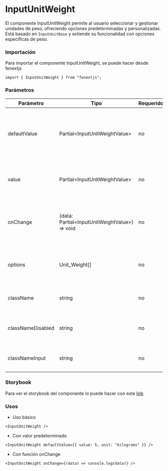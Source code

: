 # InputUnitWeight

El componente InputUnitWeight permite al usuario seleccionar y gestionar unidades de peso, ofreciendo opciones predeterminadas y personalizadas. Está basado en `InputUnitBase` y extiende su funcionalidad con opciones específicas de peso.

### Importación

Para importar el componente InputUnitWeight, se puede hacer desde fenextjs

```tsx copy
import { InputUnitWeight } from "fenextjs";
```

### Parámetros

| Parámetro | Tipo | Requerido | Default | Descripcion |
| --------- | ---- | --------- | ------- | ----------- |
| defaultValue | Partial\<InputUnitWeightValue\> | no | undefined | Valor predeterminado para el componente, que incluye el valor y la unidad seleccionados. |
| value | Partial\<InputUnitWeightValue\> | no | undefined | Valor actual del componente, que incluye el valor numérico y la unidad seleccionada. |
| onChange | (data: Partial\<InputUnitWeightValue\>) =\> void | no | undefined | Función que se ejecuta al cambiar el valor o la unidad, devolviendo los datos actualizados. |
| options | Unit_Weight[] | no | Object.keys(Unit_Weight).map((e) =\> Unit_Weight[e]) | Opciones de unidades de peso disponibles para seleccionar. |
| className | string | no | '' | Clase CSS para personalizar el estilo del componente. |
| classNameDisabled | string | no | '' | Clase CSS para el estado deshabilitado del componente. |
| classNameInput | string | no | '' | Clase CSS para el campo de entrada de texto. |

### Storybook

Para ver el storybook del componente lo puede hacer con este [link](https://fenextjs-component-storybook.vercel.app/?path=/story/input-inputunitweight--index)

### Usos

- Uso básico

```tsx copy
<InputUnitWeight />
```

- Con valor predeterminado

```tsx copy
<InputUnitWeight defaultValue={{ value: 5, unit: "kilograms" }} />
```

- Con función onChange

```tsx copy
<InputUnitWeight onChange={(data) => console.log(data)} />
```

